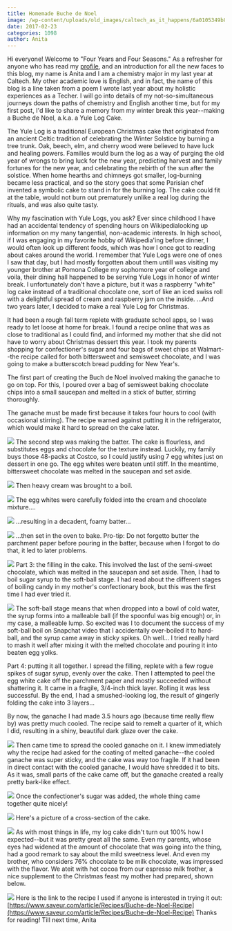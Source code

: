 ```yaml
---
title: Homemade Buche de Noel
image: /wp-content/uploads/old_images/caltech_as_it_happens/6a0105349b8251970b01b7c8d7eb33970b.jpg
date: 2017-02-23
categories: 1098
author: Anita
---
```


Hi everyone!
Welcome to "Four Years and Four Seasons." As a refresher for anyone who has read my [profile](https://caltech.typepad.com/caltech_as_it_happens/meet-our-bloggers.html), and an introduction for all the new faces to this blog, my name is Anita and I am a chemistry major in my last year at Caltech. My other academic love is English, and in fact, the name of this blog is a line taken from a poem I wrote last year about my holistic experiences as a Techer. I will go into details of my not-so-simultaneous journeys down the paths of chemistry and English another time, but for my first post, I'd like to share a memory from my winter break this year--making a Buche de Noel, a.k.a. a Yule Log Cake.

The Yule Log is a traditional European Christmas cake that originated from an ancient Celtic tradition of celebrating the Winter Solstice by burning a tree trunk. Oak, beech, elm, and cherry wood were believed to have luck and healing powers. Families would burn the log as a way of purging the old year of wrongs to bring luck for the new year, predicting harvest and family fortunes for the new year, and celebrating the rebirth of the sun after the solstice. When home hearths and chimneys got smaller, log-burning became less practical, and so the story goes that some Parisian chef invented a symbolic cake to stand in for the burning log. The cake could fit at the table, would not burn out prematurely unlike a real log during the rituals, and was also quite tasty.

Why my fascination with Yule Logs, you ask? Ever since childhood I have had an accidental tendency of spending hours on Wikipedialooking up information on my many tangential, non-academic interests. In high school, if I was engaging in my favorite hobby of Wikipedia'ing before dinner, I would often look up different foods, which was how I once got to reading about cakes around the world. I remember that Yule Logs were one of ones I saw that day, but I had mostly forgotten about them untilI was visiting my younger brother at Pomona College my sophomore year of college and voila, their dining hall happened to be serving Yule Logs in honor of winter break. I unfortunately don't have a picture, but it was a raspberry "white" log cake instead of a traditional chocolate one, sort of like an iced swiss roll with a delightful spread of cream and raspberry jam on the inside. ...And two years later, I decided to make a real Yule Log for Christmas.

It had been a rough fall term replete with graduate school apps, so I was ready to let loose at home for break. I found a recipe online that was as close to traditional as I could find, and informed my mother that she did not have to worry about Christmas dessert this year. I took my parents shopping for confectioner's sugar and four bags of sweet chips at Walmart--the recipe called for both bittersweet and semisweet chocolate, and I was going to make a butterscotch bread pudding for New Year's.

The first part of creating the Buch de Noel involved making the ganache to go on top. For this, I poured over a bag of semisweet baking chocolate chips into a small saucepan and melted in a stick of butter, stirring thoroughly.

The ganache must be made first because it takes four hours to cool (with occasional stirring). The recipe warned against putting it in the refrigerator, which would make it hard to spread on the cake later.


![](/old_images/caltech_as_it_happens/6a0105349b8251970b01bb097b169e970d.jpg)
The second step was making the batter. The cake is flourless, and substitutes eggs and chocolate for the texture instead. Luckily, my family buys those 48-packs at Costco, so I could justify using 7 egg whites just on dessert in one go. The egg whites were beaten until stiff. In the meantime, bittersweet chocolate was melted in the saucepan and set aside.


![](/old_images/caltech_as_it_happens/6a0105349b8251970b01b7c8d7eb57970b.jpg)
Then heavy cream was brought to a boil.


![](/old_images/caltech_as_it_happens/6a0105349b8251970b01b7c8d7eb5e970b.jpg)
The egg whites were carefully folded into the cream and chocolate mixture....


![](/old_images/caltech_as_it_happens/6a0105349b8251970b01b8d262482c970c.jpg)
...resulting in a decadent, foamy batter...


![](/old_images/caltech_as_it_happens/6a0105349b8251970b01b8d2624844970c.jpg)
...then set in the oven to bake. Pro-tip: Do not forgetto butter the parchment paper before pouring in the batter, because when I forgot to do that, it led to later problems.


![](/old_images/caltech_as_it_happens/6a0105349b8251970b01bb097b16cb970d.jpg)
Part 3: the filling in the cake. This involved the last of the semi-sweet chocolate, which was melted in the saucepan and set aside. Then, I had to boil sugar syrup to the soft-ball stage. I had read about the different stages of boiling candy in my mother's confectionary book, but this was the first time I had ever tried it.


![](/old_images/caltech_as_it_happens/6a0105349b8251970b01b7c8d7eb6e970b.jpg)
The soft-ball stage means that when dropped into a bowl of cold water, the syrup forms into a malleable ball (if the spoonful was big enough) or, in my case, a malleable lump. So excited was I to document the success of my soft-ball boil on Snapchat video that I accidentally over-boiled it to hard-ball, and the syrup came away in sticky spikes. Oh well... I tried really hard to mash it well after mixing it with the melted chocolate and pouring it into beaten egg yolks.

Part 4: putting it all together. I spread the filling, replete with a few rogue spikes of sugar syrup, evenly over the cake. Then I attempted to peel the egg white cake off the parchment paper and mostly succeeded without shattering it. It came in a fragile, 3/4-inch thick layer. Rolling it was less successful. By the end, I had a smushed-looking log, the result of gingerly folding the cake into 3 layers...

By now, the ganache I had made 3.5 hours ago (because time really flew by) was pretty much cooled. The recipe said to remelt a quarter of it, which I did, resulting in a shiny, beautiful dark glaze over the cake.


![](/old_images/caltech_as_it_happens/6a0105349b8251970b01b8d2624858970c.jpg)
Then came time to spread the cooled ganache on it. I knew immediately why the recipe had asked for the coating of melted ganache--the cooled ganache was super sticky, and the cake was way too fragile. If it had been in direct contact with the cooled ganache, I would have shredded it to bits. As it was, small parts of the cake came off, but the ganache created a really pretty bark-like effect.


![](/old_images/caltech_as_it_happens/6a0105349b8251970b01b7c8d7eb81970b.jpg)
Once the confectioner's sugar was added, the whole thing came together quite nicely!


![](/old_images/caltech_as_it_happens/6a0105349b8251970b01b8d262486a970c.jpg)
Here's a picture of a cross-section of the cake.


![](/old_images/caltech_as_it_happens/6a0105349b8251970b01b7c8d7eb95970b.jpg)
As with most things in life, my log cake didn't turn out 100% how I expected--but it was pretty great all the same. Even my parents, whose eyes had widened at the amount of chocolate that was going into the thing, had a good remark to say about the mild sweetness level. And even my brother, who considers 76% chocolate to be milk chocolate, was impressed with the flavor. We ateit with hot cocoa from our espresso milk frother, a nice supplement to the Christmas feast my mother had prepared, shown below.


![](/old_images/caltech_as_it_happens/6a0105349b8251970b01b7c8d7ebd9970b.jpg)
Here is the link to the recipe I used if anyone is interested in trying it out:
[https://www.saveur.com/article/Recipes/Buche-de-Noel-Recipe](https://www.saveur.com/article/Recipes/Buche-de-Noel-Recipe)
Thanks for reading! Till next time,
Anita
